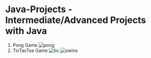 # Java-Projects - Intermediate/Advanced Projects with Java
1. Pong Game
![pong](https://user-images.githubusercontent.com/6088134/230071563-ca19947a-0ca2-4e79-9068-d51d30840331.png)
2. TicTacToe Game
![tic](https://user-images.githubusercontent.com/6088134/230173796-8ca3e16b-df34-48d0-a1f5-6ed9c42af9c5.png)
![owins](https://user-images.githubusercontent.com/6088134/230173997-21541467-43da-4019-846a-30015421d7ec.png)

